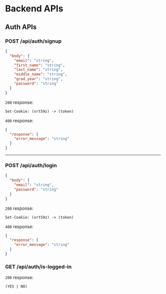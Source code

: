 # Backend APIs

## Auth APIs

### POST /api/auth/signup

```json
{
  "body": {
    "email": "string",
    "first_name": "string",
    "last_name": "string",
    "middle_name": "string",
    "grad_year": "string",
    "password": "string"
  }
}
```

`200` response:

```
Set-Cookie: (xrt59z) -> (token)
```

`400` response:

```json
{
  "response": {
    "error_message": "string"
  }
}
```

---

### POST /api/auth/login

```json
{
  "body": {
    "email": "string",
    "password": "string"
  }
}
```

`200` response:

```
Set-Cookie: (xrt59z) -> (token)
```

`400` response:

```json
{
  "response": {
    "error_message": "string"
  }
}
```

### GET /api/auth/is-logged-in

`200` response:

```
(YES | NO)
```
